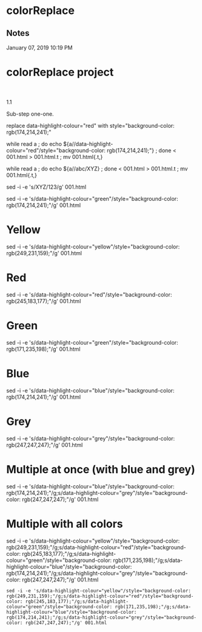 # colorReplace

## Notes
January 07, 2019
10:19 PM
# colorReplace project

<tr>
	<td class="wysiwyg-text-align-center highlight-red" colspan="1" data-highlight-colour="red">
		<br/>
	</td>
		<td class="wysiwyg-text-align-center" colspan="1">
	<br/>
	</td>
</tr>



<tr>
	<td class="wysiwyg-text-align-center" style="width: 5.0%;text-align: center;vertical-align: top;background-color: rgb(174,214,241);">
		<span class="wysiwyg-color-black wysiwyg-font-size-medium">1.1</span>
	</td>
	<td class="wysiwyg-text-align-center" style="width: 95.0%;text-align: left;vertical-align: top;background-color: rgb(247,247,247);">
		<p>Sub-step one-one. </p>
	</td>
</tr>

replace 
	data-highlight-colour="red"
with
	style="background-color: rgb(174,214,241);"


while read a ; do echo ${a//data-highlight-colour="red"/style="background-color: rgb(174,214,241);"} ; done < 001.html > 001.html.t ; mv 001.html{.t,}


while read a ; do echo ${a//abc/XYZ} ; done < 001.html > 001.html.t ; mv 001.html{.t,}



sed -i -e 's/XYZ/123/g' 001.html

sed -i -e 's/data-highlight-colour="green"/style="background-color: rgb(174,214,241);"/g' 001.html

# Yellow
sed -i -e 's/data-highlight-colour="yellow"/style="background-color: rgb(249,231,159);"/g' 001.html

# Red
sed -i -e 's/data-highlight-colour="red"/style="background-color: rgb(245,183,177);"/g' 001.html

# Green
sed -i -e 's/data-highlight-colour="green"/style="background-color: rgb(171,235,198);"/g' 001.html

# Blue
sed -i -e 's/data-highlight-colour="blue"/style="background-color: rgb(174,214,241);"/g' 001.html

# Grey
sed -i -e 's/data-highlight-colour="grey"/style="background-color: rgb(247,247,247);"/g' 001.html


# Multiple at once (with blue and grey)

sed -i -e 's/data-highlight-colour="blue"/style="background-color: rgb(174,214,241);"/g;s/data-highlight-colour="grey"/style="background-color: rgb(247,247,247);"/g' 001.html

# Multiple with all colors
sed -i -e 's/data-highlight-colour="yellow"/style="background-color: rgb(249,231,159);"/g;s/data-highlight-colour="red"/style="background-color: rgb(245,183,177);"/g;s/data-highlight-colour="green"/style="background-color: rgb(171,235,198);"/g;s/data-highlight-colour="blue"/style="background-color: rgb(174,214,241);"/g;s/data-highlight-colour="grey"/style="background-color: rgb(247,247,247);"/g' 001.html



```
sed -i -e 's/data-highlight-colour="yellow"/style="background-color: rgb(249,231,159);"/g;s/data-highlight-colour="red"/style="background-color: rgb(245,183,177);"/g;s/data-highlight-colour="green"/style="background-color: rgb(171,235,198);"/g;s/data-highlight-colour="blue"/style="background-color: rgb(174,214,241);"/g;s/data-highlight-colour="grey"/style="background-color: rgb(247,247,247);"/g' 001.html
```